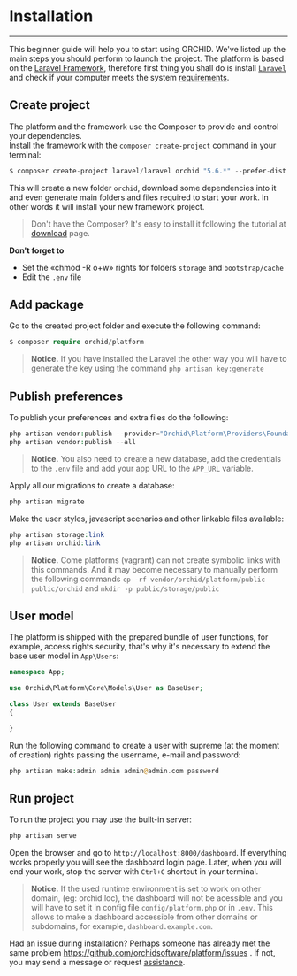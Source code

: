 # Installation
----------

This beginner guide will help you to start using ORCHID. We've listed up the main steps you should perform to launch the project. The platform is based on the [Laravel Framework](http://laravel.com), 
therefore first thing you shall do is install [`Laravel`](http://laravel.com) and check if your computer meets the system [requirements](/ru/docs/requirements/).

## Create project

The platform and the framework use the Composer to provide and control your dependencies.   
Install the framework with the `composer create-project` command in your terminal:

```php
$ composer create-project laravel/laravel orchid "5.6.*" --prefer-dist
```

This will create a new folder `orchid`, download some dependencies into it and even generate main folders and files required to start your work. In other words it will install your new framework project.

> Don't have the Composer? It's easy to install it following the tutorial at [download](https://getcomposer.org/download/) page.

**Don't forget to**
- Set the «chmod -R o+w» rights for folders `storage` and `bootstrap/cache`
- Edit the `.env` file


## Add package

Go to the created project folder and execute the following command:
```php
$ composer require orchid/platform
```

> **Notice.** If you have installed the Laravel the other way you will have to generate the key
using the command `php artisan key:generate`

## Publish preferences

To publish your preferences and extra files do the following:
```php
php artisan vendor:publish --provider="Orchid\Platform\Providers\FoundationServiceProvider"
php artisan vendor:publish --all
```


> **Notice.** You also need to create a new database, add the credentials to the `.env` file and add your app URL to the `APP_URL` variable.


Apply all our migrations to create a database:
```php
php artisan migrate
```

Make the user styles, javascript scenarios and other linkable files available:
```php
php artisan storage:link
php artisan orchid:link
```

> **Notice.** Come platforms (vagrant) can not create symbolic links with this commands. And it may become necessary to manually perform the following commands 
`cp -rf vendor/orchid/platform/public public/orchid` and `mkdir -p public/storage/public`

## User model

The platform is shipped with the prepared bundle of user functions, for example, access rights security, that's why
it's necessary to extend the base user model in `App\Users`:

```php
namespace App;

use Orchid\Platform\Core\Models\User as BaseUser;

class User extends BaseUser
{

}

```

Run the following command to create a user with supreme (at the moment of creation) rights passing the username, e-mail and password:
```php
php artisan make:admin admin admin@admin.com password
```

## Run project

To run the project you may use the built-in server:
```php
php artisan serve
```

Open the browser and go to `http://localhost:8000/dashboard`. If everything works properly you will see the dashboard login page. Later, when you will end your work, stop the server with `Ctrl+C` shortcut in your terminal.

> **Notice.** If the used runtime environment is set to work on other domain, (eg: orchid.loc),
 the dashboard will not be acessible and you will have to set it in config file `config/platform.php`
 or in `.env`. This allows to make a dashboard accessible from other domains or subdomains, for example, `dashboard.example.com`.
 
 
Had an issue during installation? Perhaps someone has already met the same problem https://github.com/orchidsoftware/platform/issues . If not, you may send a message or request [assistance](https://github.com/orchidsoftware/platform/issues).


